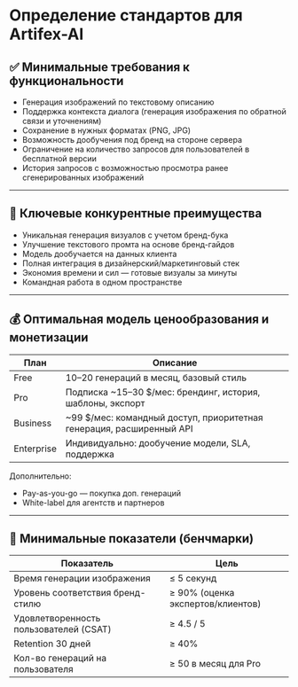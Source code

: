 # Определение стандартов для Artifex-AI

## ✅ Минимальные требования к функциональности

- Генерация изображений по текстовому описанию
- Поддержка контекста диалога (генерация изображения по обратной связи и уточнениям)
- Сохранение в нужных форматах (PNG, JPG)
- Возможность дообучения под бренд на стороне сервера
- Ограничение на количество запросов для пользователей в бесплатной версии
- История запросов с возможностью просмотра ранее сгенерированных изображений

---

## 🚀 Ключевые конкурентные преимущества

- Уникальная генерация визуалов с учетом бренд-бука
- Улучшение текстового промта на основе бренд-гайдов
- Модель дообучается на данных клиента
- Полная интеграция в дизайнерский/маркетинговый стек
- Экономия времени и сил — готовые визуалы за минуты
- Командная работа в одном пространстве

---

## 💰 Оптимальная модель ценообразования и монетизации

| План        | Описание                                                                 |
|-------------|--------------------------------------------------------------------------|
| Free        | 10–20 генераций в месяц, базовый стиль                                   |
| Pro         | Подписка ~15–30 $/мес: брендинг, история, шаблоны, экспорт               |
| Business    | ~99 $/мес: командный доступ, приоритетная генерация, расширенный API     |
| Enterprise  | Индивидуально: дообучение модели, SLA, поддержка                         |

Дополнительно:
- Pay-as-you-go — покупка доп. генераций
- White-label для агентств и партнеров

---

## 📏 Минимальные показатели (бенчмарки)

| Показатель                           | Цель                                             |
|--------------------------------------|--------------------------------------------------|
| Время генерации изображения          | ≤ 5 секунд                                       |
| Уровень соответствия бренд-стилю     | ≥ 90% (оценка экспертов/клиентов)               |
| Удовлетворенность пользователей (CSAT)| ≥ 4.5 / 5                                       |
| Retention 30 дней                    | ≥ 40%                                            |
| Кол-во генераций на пользователя     | ≥ 50 в месяц для Pro                            |
